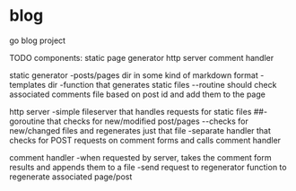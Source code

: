 blog
====

go blog project

TODO components:
static page generator
http server
comment handler

static generator
-posts/pages dir in some kind of markdown format
-templates dir 
-function that generates static files 
--routine should check associated comments file based on post id and add them to the page

http server
-simple fileserver that handles requests for static files
##-goroutine that checks for new/modified post/pages
--checks for new/changed files and regenerates just that file
-separate handler that checks for POST requests on comment forms and calls comment handler

comment handler
-when requested by server, takes the comment form results and appends them to a file
-send request to regenerator function to regenerate associated page/post 

